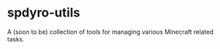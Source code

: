 spdyro-utils
============

A (soon to be) collection of tools for managing various Minecraft related tasks.
